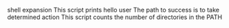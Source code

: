 shell expansion
This script prints hello user
The path to success is to take determined action
This script counts the number of directories in the PATH 
